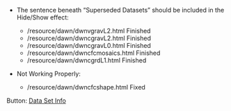 * The sentence beneath “Superseded Datasets” should be included in the Hide/Show effect:
    * /resource/dawn/dwnvgravL2.html Finished
    * /resource/dawn/dwncgravL2.html Finished
    * /resource/dawn/dwncgravL0.html Finished
    * /resource/dawn/dwncfcmosaics.html Finished
    * /resource/dawn/dwncgrdL1.html Finished

* Not Working Properly:
    * /resource/dawn/dwncfcshape.html Fixed

Button:
        <a
            href=""
            class="pds-button">
            Data Set Info
        </a>